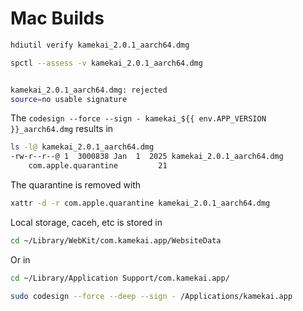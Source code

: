 # Mac Builds

```sh
hdiutil verify kamekai_2.0.1_aarch64.dmg
```

```sh
spctl --assess -v kamekai_2.0.1_aarch64.dmg


kamekai_2.0.1_aarch64.dmg: rejected
source=no usable signature
```

The `codesign --force --sign - kamekai_${{ env.APP_VERSION }}_aarch64.dmg` results in
```sh
ls -l@ kamekai_2.0.1_aarch64.dmg 
-rw-r--r--@ 1  3000838 Jan  1  2025 kamekai_2.0.1_aarch64.dmg
	com.apple.quarantine	     21 

```

The quarantine is removed with
```sh
xattr -d -r com.apple.quarantine kamekai_2.0.1_aarch64.dmg
```

Local storage, caceh, etc is stored in
```sh
cd ~/Library/WebKit/com.kamekai.app/WebsiteData
```

Or in
```sh
cd ~/Library/Application Support/com.kamekai.app/
```

```sh
sudo codesign --force --deep --sign - /Applications/kamekai.app
```